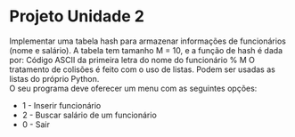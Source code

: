 <h1> Projeto Unidade 2 </h2>
<p>
  Implementar uma tabela hash para armazenar informações de funcionários (nome e salário). A tabela tem tamanho M = 10, e a função de hash é dada por: 
Código ASCII da primeira letra do nome do funcionário % M
O tratamento de colisões é feito com o uso de listas. Podem ser usadas as listas do próprio Python.
<br>
O seu programa deve oferecer um menu com as seguintes opções:
  <ul>
  <li> 1 - Inserir funcionário </li>
  <li> 2 - Buscar salário de um funcionário </li>
  <li> 0 - Sair </li>
  </ul>
</p>
